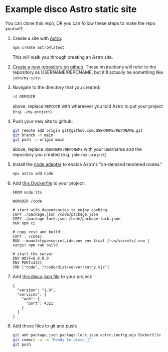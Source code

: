 # Example disco Astro static site

You can clone this repo, OR you can follow these steps to make the repo
yourself:

1. Create a site with [Astro](https://astro.build/):

   ```sh
   npm create astro@latest
   ```

   This will walk you through creating an Astro site.

2. [Create a new repository on github](https://github.com/new). These
   instructions will refer to the repository as USERNAME/REPONAME, but it'll
   actually be something like `john/my-site`.

3. Navigate to the directory that you created:

   ```sh
   cd REPODIR
   ```

   above, replace `REPODIR` with whereever you told Astro to put your project
   (e.g. `./my-project`).

4. Push your new site to github:

   ```sh
   git remote add origin git@github.com:USERNAME/REPONAME.git
   git branch -M main
   git push -u origin main
   ```

   above, replace `USERNAME/REPONAME` with your username and the repository
   you created (e.g. `john/my-project`)

5. Install the [node adapter](https://docs.astro.build/en/guides/integrations-guide/node/)
   to enable Astro's "on-demand rendered routes."

   ```sh
   npx astro add node
   ```

6. Add [this Dockerfile](Dockerfile) to your project:

   ```
   FROM node:lts

   WORKDIR /code

   # start with dependencies to enjoy caching
   COPY ./package.json /code/package.json
   COPY ./package-lock.json /code/package-lock.json
   RUN npm ci

   # copy rest and build
   COPY . /code/.
   RUN --mount=type=secret,id=.env env $(cat /run/secrets/.env | xargs) npm run build

   # start the server
   ENV HOST=0.0.0.0
   ENV PORT=4321
   CMD ["node", "/code/dist/server/entry.mjs"]
   ```

7. Add [this disco.json file](disco.json) to your project:

   ```
   {
     "version": "1.0",
     "services": {
       "web": {
         "port": 4321
       }
     }
   }
   ```

8. Add those files to git and push:

   ```sh
   git add package.json package-lock.json astro.config.mjs Dockerfile disco.json
   git commit -a -m "Ready to disco 🪩"
   git push
   ```
